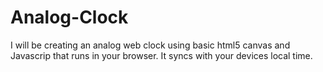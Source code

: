 # Analog-Clock
I will be creating an analog web clock using basic html5 canvas and Javascrip that runs in your browser.
It syncs with your devices local time.
